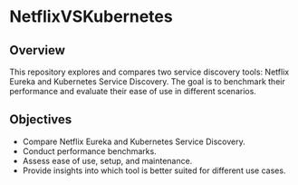 # NetflixVSKubernetes

## Overview

This repository explores and compares two service discovery tools: Netflix Eureka and Kubernetes Service Discovery. The goal is to benchmark their performance and evaluate their ease of use in different scenarios.

## Objectives
* Compare Netflix Eureka and Kubernetes Service Discovery.
* Conduct performance benchmarks.
* Assess ease of use, setup, and maintenance.
* Provide insights into which tool is better suited for different use cases.


